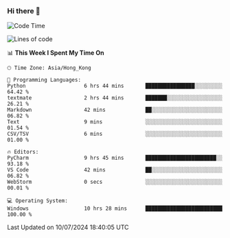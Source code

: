 ### Hi there 👋

<!--
**RoiexLee/RoiexLee** is a ✨ _special_ ✨ repository because its `README.md` (this file) appears on your GitHub profile.

Here are some ideas to get you started:

- 🔭 I’m currently working on ...
- 🌱 I’m currently learning ...
- 👯 I’m looking to collaborate on ...
- 🤔 I’m looking for help with ...
- 💬 Ask me about ...
- 📫 How to reach me: ...
- 😄 Pronouns: ...
- ⚡ Fun fact: ...
-->

<!--START_SECTION:waka-->
![Code Time](http://img.shields.io/badge/Code%20Time-614%20hrs%2019%20mins-blue)

![Lines of code](https://img.shields.io/badge/From%20Hello%20World%20I%27ve%20Written-38.4%20thousand%20lines%20of%20code-blue)

📊 **This Week I Spent My Time On** 

```text
🕑︎ Time Zone: Asia/Hong_Kong

💬 Programming Languages: 
Python                   6 hrs 44 mins       ████████████████░░░░░░░░░   64.42 % 
textmate                 2 hrs 44 mins       ███████░░░░░░░░░░░░░░░░░░   26.21 % 
Markdown                 42 mins             ██░░░░░░░░░░░░░░░░░░░░░░░   06.82 % 
Text                     9 mins              ░░░░░░░░░░░░░░░░░░░░░░░░░   01.54 % 
CSV/TSV                  6 mins              ░░░░░░░░░░░░░░░░░░░░░░░░░   01.00 % 

🔥 Editors: 
PyCharm                  9 hrs 45 mins       ███████████████████████░░   93.18 % 
VS Code                  42 mins             ██░░░░░░░░░░░░░░░░░░░░░░░   06.82 % 
WebStorm                 0 secs              ░░░░░░░░░░░░░░░░░░░░░░░░░   00.01 % 

💻 Operating System: 
Windows                  10 hrs 28 mins      █████████████████████████   100.00 % 
```


 Last Updated on 10/07/2024 18:40:05 UTC
<!--END_SECTION:waka-->
